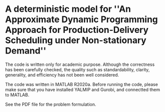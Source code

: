 # A deterministic model for ''An Approximate Dynamic Programming Approach for Production-Delivery Scheduling under Non-stationary Demand''

The code is written only for academic purpose. Although the correctness has been carefully checked, the quality such as standardability, clarity, generality, and efficiency has not been well considered.

The code was written in MATLAB R2020a. Before running the code, please make sure that you have installed YALMIP and Gurobi, and connectted them to MATLAB.

See the PDF file for the problem formulation.

